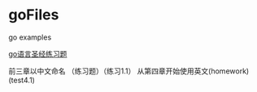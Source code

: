 # goFiles
go examples

[go语言圣经练习题](./gop_homework)

前三章以中文命名 （练习题）（练习1.1）
从第四章开始使用英文(homework)(test4.1)
